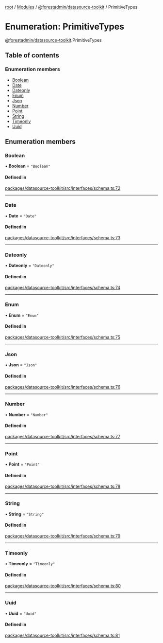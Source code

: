 [root](../README.md) / [Modules](../modules.md) / [@forestadmin/datasource-toolkit](../modules/forestadmin_datasource_toolkit.md) / PrimitiveTypes

# Enumeration: PrimitiveTypes

[@forestadmin/datasource-toolkit](../modules/forestadmin_datasource_toolkit.md).PrimitiveTypes

## Table of contents

### Enumeration members

- [Boolean](forestadmin_datasource_toolkit.PrimitiveTypes.md#boolean)
- [Date](forestadmin_datasource_toolkit.PrimitiveTypes.md#date)
- [Dateonly](forestadmin_datasource_toolkit.PrimitiveTypes.md#dateonly)
- [Enum](forestadmin_datasource_toolkit.PrimitiveTypes.md#enum)
- [Json](forestadmin_datasource_toolkit.PrimitiveTypes.md#json)
- [Number](forestadmin_datasource_toolkit.PrimitiveTypes.md#number)
- [Point](forestadmin_datasource_toolkit.PrimitiveTypes.md#point)
- [String](forestadmin_datasource_toolkit.PrimitiveTypes.md#string)
- [Timeonly](forestadmin_datasource_toolkit.PrimitiveTypes.md#timeonly)
- [Uuid](forestadmin_datasource_toolkit.PrimitiveTypes.md#uuid)

## Enumeration members

### Boolean

• **Boolean** = `"Boolean"`

#### Defined in

[packages/datasource-toolkit/src/interfaces/schema.ts:72](https://github.com/ForestAdmin/agent-nodejs/blob/fba2435/packages/datasource-toolkit/src/interfaces/schema.ts#L72)

___

### Date

• **Date** = `"Date"`

#### Defined in

[packages/datasource-toolkit/src/interfaces/schema.ts:73](https://github.com/ForestAdmin/agent-nodejs/blob/fba2435/packages/datasource-toolkit/src/interfaces/schema.ts#L73)

___

### Dateonly

• **Dateonly** = `"Dateonly"`

#### Defined in

[packages/datasource-toolkit/src/interfaces/schema.ts:74](https://github.com/ForestAdmin/agent-nodejs/blob/fba2435/packages/datasource-toolkit/src/interfaces/schema.ts#L74)

___

### Enum

• **Enum** = `"Enum"`

#### Defined in

[packages/datasource-toolkit/src/interfaces/schema.ts:75](https://github.com/ForestAdmin/agent-nodejs/blob/fba2435/packages/datasource-toolkit/src/interfaces/schema.ts#L75)

___

### Json

• **Json** = `"Json"`

#### Defined in

[packages/datasource-toolkit/src/interfaces/schema.ts:76](https://github.com/ForestAdmin/agent-nodejs/blob/fba2435/packages/datasource-toolkit/src/interfaces/schema.ts#L76)

___

### Number

• **Number** = `"Number"`

#### Defined in

[packages/datasource-toolkit/src/interfaces/schema.ts:77](https://github.com/ForestAdmin/agent-nodejs/blob/fba2435/packages/datasource-toolkit/src/interfaces/schema.ts#L77)

___

### Point

• **Point** = `"Point"`

#### Defined in

[packages/datasource-toolkit/src/interfaces/schema.ts:78](https://github.com/ForestAdmin/agent-nodejs/blob/fba2435/packages/datasource-toolkit/src/interfaces/schema.ts#L78)

___

### String

• **String** = `"String"`

#### Defined in

[packages/datasource-toolkit/src/interfaces/schema.ts:79](https://github.com/ForestAdmin/agent-nodejs/blob/fba2435/packages/datasource-toolkit/src/interfaces/schema.ts#L79)

___

### Timeonly

• **Timeonly** = `"Timeonly"`

#### Defined in

[packages/datasource-toolkit/src/interfaces/schema.ts:80](https://github.com/ForestAdmin/agent-nodejs/blob/fba2435/packages/datasource-toolkit/src/interfaces/schema.ts#L80)

___

### Uuid

• **Uuid** = `"Uuid"`

#### Defined in

[packages/datasource-toolkit/src/interfaces/schema.ts:81](https://github.com/ForestAdmin/agent-nodejs/blob/fba2435/packages/datasource-toolkit/src/interfaces/schema.ts#L81)
